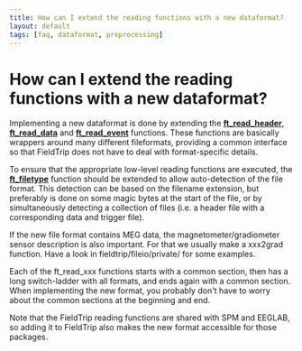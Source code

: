 ```yaml
---
title: How can I extend the reading functions with a new dataformat?
layout: default
tags: [faq, dataformat, preprocessing]
---
```


# How can I extend the reading functions with a new dataformat?

Implementing a new dataformat is done by extending the **[ft_read_header](/reference/ft_read_header)**, **[ft_read_data](/reference/ft_read_data)** and **[ft_read_event](/reference/ft_read_event)** functions. These functions are basically wrappers around many different fileformats, providing a common interface so that FieldTrip does not have to deal with format-specific details.

To ensure that the appropriate low-level reading functions are executed, the **[ft_filetype](/reference/ft_filetype)** function should be extended to allow auto-detection of the file format. This detection can be based on the filename extension, but preferably is done on some magic bytes at the start of the file, or by simultaneously detecting a collection of files (i.e. a header file with a corresponding data and trigger file).

If the new file format contains MEG data, the magnetometer/gradiometer sensor description is also important. For that we usually make a xxx2grad function. Have a look in fieldtrip/fileio/private/ for some examples.

Each of the ft_read_xxx functions starts with a common section, then has a long switch-ladder with all formats, and ends again with a common section. When implementing the new format, you probably don't have to worry about the common sections at the beginning and end.

Note that the FieldTrip reading functions are shared with SPM and EEGLAB, so adding it to FieldTrip also makes the new format accessible for those packages.
